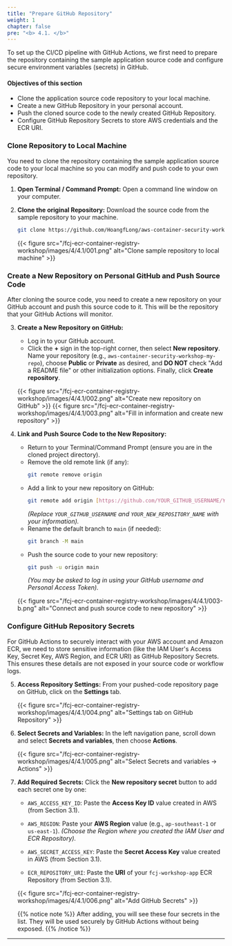 ```yaml
---
title: "Prepare GitHub Repository"
weight: 1
chapter: false
pre: "<b> 4.1. </b>"
---
```


To set up the CI/CD pipeline with GitHub Actions, we first need to prepare the repository containing the sample application source code and configure secure environment variables (secrets) in GitHub.

#### Objectives of this section

* Clone the application source code repository to your local machine.
* Create a new GitHub Repository in your personal account.
* Push the cloned source code to the newly created GitHub Repository.
* Configure GitHub Repository Secrets to store AWS credentials and the ECR URI.

### Clone Repository to Local Machine

You need to clone the repository containing the sample application source code to your local machine so you can modify and push code to your own repository.

1.  **Open Terminal / Command Prompt:** Open a command line window on your computer.

2.  **Clone the original Repository:** Download the source code from the sample repository to your machine.

    ```bash
    git clone https://github.com/HoangfLong/aws-container-security-workshop.git
    ```

    {{< figure src="/fcj-ecr-container-registry-workshop/images/4/4.1/001.png" alt="Clone sample repository to local machine" >}}

### Create a New Repository on Personal GitHub and Push Source Code

After cloning the source code, you need to create a new repository on your GitHub account and push this source code to it. This will be the repository that your GitHub Actions will monitor.

3.  **Create a New Repository on GitHub:**
    * Log in to your GitHub account.
    * Click the **+** sign in the top-right corner, then select **New repository**. Name your repository (e.g., `aws-container-security-workshop-my-repo`), choose **Public** or **Private** as desired, and **DO NOT** check "Add a README file" or other initialization options. Finally, click **Create repository**.

    {{< figure src="/fcj-ecr-container-registry-workshop/images/4/4.1/002.png" alt="Create new repository on GitHub" >}}
    {{< figure src="/fcj-ecr-container-registry-workshop/images/4/4.1/003.png" alt="Fill in information and create new repository" >}}

4.  **Link and Push Source Code to the New Repository:**
    * Return to your Terminal/Command Prompt (ensure you are in the cloned project directory).
    * Remove the old remote link (if any):
        ```bash
        git remote remove origin
        ```
    * Add a link to your new repository on GitHub:
        ```bash
        git remote add origin [https://github.com/YOUR_GITHUB_USERNAME/YOUR_NEW_REPOSITORY_NAME.git](https://github.com/YOUR_GITHUB_USERNAME/YOUR_NEW_REPOSITORY_NAME.git)
        ```
        *(Replace `YOUR_GITHUB_USERNAME` and `YOUR_NEW_REPOSITORY_NAME` with your information).*
    * Rename the default branch to `main` (if needed):
        ```bash
        git branch -M main
        ```
    * Push the source code to your new repository:
        ```bash
        git push -u origin main
        ```
        *(You may be asked to log in using your GitHub username and Personal Access Token).*

    {{< figure src="/fcj-ecr-container-registry-workshop/images/4/4.1/003-b.png" alt="Connect and push source code to new repository" >}}

### Configure GitHub Repository Secrets

For GitHub Actions to securely interact with your AWS account and Amazon ECR, we need to store sensitive information (like the IAM User's Access Key, Secret Key, AWS Region, and ECR URI) as GitHub Repository Secrets. This ensures these details are not exposed in your source code or workflow logs.

5.  **Access Repository Settings:** From your pushed-code repository page on GitHub, click on the **Settings** tab.

    {{< figure src="/fcj-ecr-container-registry-workshop/images/4/4.1/004.png" alt="Settings tab on GitHub Repository" >}}

6.  **Select Secrets and Variables:** In the left navigation pane, scroll down and select **Secrets and variables**, then choose **Actions**.

    {{< figure src="/fcj-ecr-container-registry-workshop/images/4/4.1/005.png" alt="Select Secrets and variables -> Actions" >}}

7.  **Add Required Secrets:** Click the **New repository secret** button to add each secret one by one:

    * `AWS_ACCESS_KEY_ID`: Paste the **Access Key ID** value created in AWS (from Section 3.1).

    * `AWS_REGION`: Paste your **AWS Region** value (e.g., `ap-southeast-1` or `us-east-1`). *(Choose the Region where you created the IAM User and ECR Repository).*

    * `AWS_SECRET_ACCESS_KEY`: Paste the **Secret Access Key** value created in AWS (from Section 3.1).

    * `ECR_REPOSITORY_URI`: Paste the **URI** of your `fcj-workshop-app` ECR Repository (from Section 3.1).

    {{< figure src="/fcj-ecr-container-registry-workshop/images/4/4.1/006.png" alt="Add GitHub Secrets" >}}

    {{% notice note %}}
    After adding, you will see these four secrets in the list. They will be used securely by GitHub Actions without being exposed.
    {{% /notice %}}

---